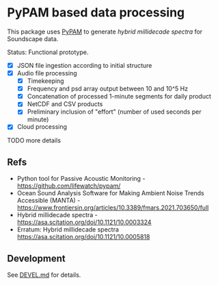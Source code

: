 # PyPAM based data processing

This package uses [PyPAM](https://github.com/lifewatch/pypam/)
to generate _hybrid millidecade spectra_ for Soundscape data.

Status: Functional prototype.

- [x] JSON file ingestion according to initial structure
- [x] Audio file processing
    - [x] Timekeeping
    - [x] Frequency and psd array output between 10 and 10^5 Hz
    - [x] Concatenation of processed 1-minute segments for daily product
    - [x] NetCDF and CSV products
    - [x] Preliminary inclusion of "effort" (number of used seconds per minute)
- [x] Cloud processing

TODO more details

## Refs

- Python tool for Passive Acoustic Monitoring -
  <https://github.com/lifewatch/pypam/>
- Ocean Sound Analysis Software for Making Ambient Noise Trends Accessible (MANTA) -
  <https://www.frontiersin.org/articles/10.3389/fmars.2021.703650/full>
- Hybrid millidecade spectra -
  <https://asa.scitation.org/doi/10.1121/10.0003324>
- Erratum: Hybrid millidecade spectra
  <https://asa.scitation.org/doi/10.1121/10.0005818>

## Development

See [DEVEL.md](DEVEL.md) for details.
